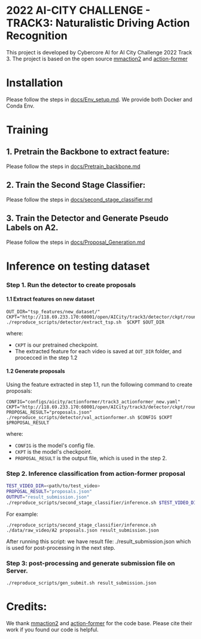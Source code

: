 # 2022 AI-CITY CHALLENGE - TRACK3: Naturalistic Driving Action Recognition
This project is developed by Cybercore AI for AI City Challenge 2022 Track 3.
The project is based on the open source [mmaction2](https://github.com/open-mmlab/mmaction2) and [action-former](https://github.com/happyharrycn/actionformer_release)

# Installation

Please follow the steps in [docs/Env_setup.md](docs/Env_setup.md). We provide both Docker and Conda Env.
# Training 

## 1. Pretrain the Backbone to extract feature:
Please follow the steps in [docs/Pretrain_backbone.md](docs/Pretrain_backbone.md)
## 2. Train the Second Stage Classifier:
Please follow the steps in [docs/second_stage_classifier.md](docs/second_stage_classifier.md)

## 3. Train the Detector and Generate Pseudo Labels on A2. 
Please follow the steps in [docs/Proposal_Generation.md](docs/Proposal_Generation.md)

# Inference on testing dataset 

### Step 1. Run the detector to create proposals 
#### 1.1 Extract features on new dataset
```
OUT_DIR="tsp_features/new_dataset/"
CKPT="http://118.69.233.170:60001/open/AICity/track3/detector/ckpt/round2_tsp_67.5.pth"
./reproduce_scripts/detector/extract_tsp.sh  $CKPT $OUT_DIR
```
where:
+ `CKPT` is our pretrained checkpoint.
+ The extracted feature for each video is saved at `OUT_DIR` folder, and procecced in the step 1.2 

#### 1.2 Generate proposals
Using the feature extracted in step 1.1, run the following command to create proposals:
```
CONFIG="configs/aicity/actionformer/track3_actionformer_new.yaml"
CKPT="http://118.69.233.170:60001/open/AICity/track3/detector/ckpt/round2_map_31.55.pth.tar"
PROPOSAL_RESULT="proposals.json"
./reproduce_scripts/detector/val_actionformer.sh $CONFIG $CKPT $PROPOSAL_RESULT 
```
where:
+ `CONFIG` is the model's config file.
+ `CKPT` is the model's checkpoint.
+ `PROPOSAL_RESULT` is the output file, which is used in the step 2.
### Step 2. Inference classification from action-former proposal
```bash
TEST_VIDEO_DIR=<path/to/test_video>
PROPOSAL_RESULT="proposals.json"
OUTPUT="result_submission.json"
./reproduce_scripts/second_stage_classifier/inference.sh $TEST_VIDEO_DIR $PROPOSAL_RESULT $OUTPUT
```
For example:
```
./reproduce_scripts/second_stage_classifier/inference.sh ./data/raw_video/A2 proposals.json result_submission.json
```
After running this script: we have result file: ./result_submission.json which is used for post-processing in the next step.

### Step 3: post-processing and generate submission file on Server. 
```
./reproduce_scripts/gen_submit.sh result_submission.json
```


# Credits:
We thank [mmaction2](https://github.com/open-mmlab/mmaction2) and [action-former](https://github.com/happyharrycn/actionformer_release) for the code base. Please cite their work if you found our code is helpful.
